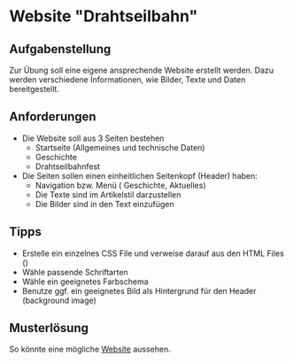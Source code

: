 # Website "Drahtseilbahn"

## Aufgabenstellung

Zur Übung soll eine eigene ansprechende Website erstellt werden. Dazu werden verschiedene Informationen, wie Bilder, Texte und Daten bereitgestellt.

## Anforderungen

- Die Website soll aus 3 Seiten bestehen
  - Startseite (Allgemeines und technische Daten)
  - Geschichte
  - Drahtseilbahnfest
- Die Seiten sollen einen einheitlichen Seitenkopf (Header) haben:
  - Navigation bzw. Menü ( Geschichte, Aktuelles)
  - Die Texte sind im Artikelstil darzustellen
  - Die Bilder sind in den Text einzufügen

## Tipps

- Erstelle ein einzelnes CSS File und verweise darauf aus den HTML Files (<link>)
- Wähle passende Schriftarten
- Wähle ein geeignetes Farbschema
- Benutze ggf. ein geeignetes Bild als Hintergrund für den Header (background image)

## Musterlösung

So könnte eine mögliche [Website](drahtseilbahn/index.html) aussehen.
